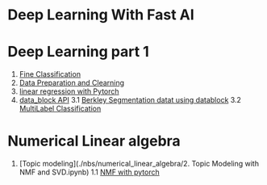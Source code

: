 # Deep Learning With Fast AI #

# Deep Learning part 1
1. [Fine Classification](./nbs/dl1/Lesson1_Baseball_Cricket.ipynb)
2. [Data Preparation and Clearning]( ./nbs/dl1/Lesson2_data_cleaning_preparation.ipynb )
2. [linear regression with Pytorch]( ./nbs/dl1/Lesson2.2_torch_introduction_autograd.ipynb )
3. [data_block API](./nbs/dl1/Lesson3_DataBlock_API.ipynb)
3.1 [Berkley Segmentation datat using
datablock](./nbs/dl1/Lesson3_Edge_Detection.ipynb)
3.2 [MultiLabel Classification
](./nbs/dl1/Lesson3_Multi_label_classification.ipynb)

# Numerical Linear algebra

1. [Topic modeling](./nbs/numerical_linear_algebra/2. Topic Modeling with NMF and SVD.ipynb)
1.1 [NMF with pytorch](./nbs/numerical_linear_algebra/Lesson2_Application_NMF_numpy_torch.ipynb)
